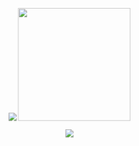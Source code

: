<!DOCTYPE html>
<html lang="es">
<head>
    <meta charset="UTF-8">
    <meta http-equiv="X-UA-Compatible" content="IE=edge">
    <meta name="viewport" content="width=device-width, initial-scale=1.0">
    <title>EJERCICIO PRACTICO IMAGENES</title>
</head>
<body>

   <p style="text-align:center">
       <a href="http://www.as.com" target="_blank"><img src="img/html5.png"/></a>
       <a href="http://www.marca.com" target="_blank"><img width="225px"src="img/css3.png"/></a>
</p>
   <p style="text-align:center">
       <a href="htpp://www.elmundo.com" target="_blank"><img src="img/chrome.jpeg"/></a>
   </p>
</body>
</html>
